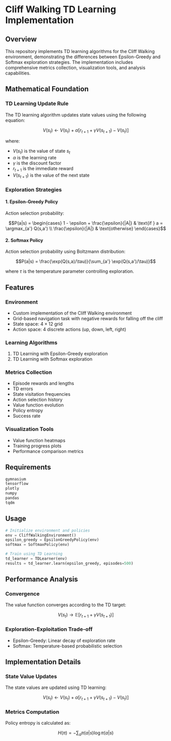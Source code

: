 # Cliff Walking TD Learning Implementation

## Overview
This repository implements TD learning algorithms for the Cliff Walking environment, demonstrating the differences between Epsilon-Greedy and Softmax exploration strategies. The implementation includes comprehensive metrics collection, visualization tools, and analysis capabilities.

## Mathematical Foundation

### TD Learning Update Rule
The TD learning algorithm updates state values using the following equation:

$$V(s_t) \leftarrow V(s_t) + \alpha[r_{t+1} + \gamma V(s_{t+1}) - V(s_t)]$$

where:
- $V(s_t)$ is the value of state $s_t$
- $\alpha$ is the learning rate
- $\gamma$ is the discount factor
- $r_{t+1}$ is the immediate reward
- $V(s_{t+1})$ is the value of the next state

### Exploration Strategies

#### 1. Epsilon-Greedy Policy
Action selection probability:

$$P(a|s) = \begin{cases} 
1 - \epsilon + \frac{\epsilon}{|A|} & \text{if } a = \argmax_{a'} Q(s,a') \\
\frac{\epsilon}{|A|} & \text{otherwise}
\end{cases}$$

#### 2. Softmax Policy
Action selection probability using Boltzmann distribution:

$$P(a|s) = \frac{\exp(Q(s,a)/\tau)}{\sum_{a'} \exp(Q(s,a')/\tau)}$$

where $\tau$ is the temperature parameter controlling exploration.

## Features

### Environment
- Custom implementation of the Cliff Walking environment
- Grid-based navigation task with negative rewards for falling off the cliff
- State space: $4 \times 12$ grid
- Action space: 4 discrete actions (up, down, left, right)

### Learning Algorithms
1. TD Learning with Epsilon-Greedy exploration
2. TD Learning with Softmax exploration

### Metrics Collection
- Episode rewards and lengths
- TD errors
- State visitation frequencies
- Action selection history
- Value function evolution
- Policy entropy
- Success rate

### Visualization Tools
- Value function heatmaps
- Training progress plots
- Performance comparison metrics

## Requirements
```python
gymnasium
tensorflow
plotly
numpy
pandas
tqdm
```

## Usage

```python
# Initialize environment and policies
env = CliffWalkingEnvironment()
epsilon_greedy = EpsilonGreedyPolicy(env)
softmax = SoftmaxPolicy(env)

# Train using TD Learning
td_learner = TDLearner(env)
results = td_learner.learn(epsilon_greedy, episodes=500)
```

## Performance Analysis

### Convergence
The value function converges according to the TD target:

$$V(s_t) \rightarrow \mathbb{E}[r_{t+1} + \gamma V(s_{t+1})]$$

### Exploration-Exploitation Trade-off
- Epsilon-Greedy: Linear decay of exploration rate
- Softmax: Temperature-based probabilistic selection

## Implementation Details

### State Value Updates
The state values are updated using TD learning:

$$V(s_t) \leftarrow V(s_t) + \alpha[r_{t+1} + \gamma V(s_{t+1}) - V(s_t)]$$

### Metrics Computation
Policy entropy is calculated as:

$$H(\pi) = -\sum_{a} \pi(a|s) \log \pi(a|s)$$